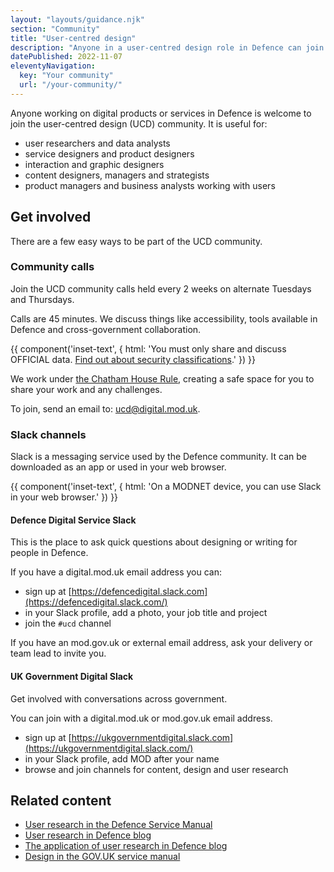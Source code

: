 ```yaml
---
layout: "layouts/guidance.njk"
section: "Community"
title: "User-centred design"
description: "Anyone in a user-centred design role in Defence can join the community. Find out how to get involved."
datePublished: 2022-11-07
eleventyNavigation:
  key: "Your community"
  url: "/your-community/"
---
```


Anyone working on digital products or services in Defence is welcome to join the user-centred design (UCD) community. It is useful for:

- user researchers and data analysts
- service designers and product designers
- interaction and graphic designers
- content designers, managers and strategists
- product managers and business analysts working with users

## Get involved

There are a few easy ways to be part of the UCD community.

### Community calls

Join the UCD community calls held every 2 weeks on alternate Tuesdays and Thursdays.

Calls are 45 minutes. We discuss things like accessibility, tools available in Defence and cross-government collaboration.

{{ component('inset-text', {
  html: 'You must only share and discuss OFFICIAL data. <a href="/security-classifications/">Find out about security classifications</a>.'
}) }}

We work under [the Chatham House Rule](https://www.chathamhouse.org/about-us/chatham-house-rule?gclid=CjwKCAjwkYGVBhArEiwA4sZLuK5u_XCJRH7ClZyiXlhtQLMleAKX6CZ3Ka8cuQ1hr70AfK95tVehOhoCP5wQAvD_BwE), creating a safe space for you to share your work and any challenges.

To join, send an email to: [ucd@digital.mod.uk](mailto:ucd@digital.mod.uk).

### Slack channels

Slack is a messaging service used by the Defence community. It can be downloaded as an app or used in your web browser.

{{ component('inset-text', {
  html: 'On a MODNET device, you can use Slack in your web browser.'
}) }}

#### Defence Digital Service Slack

This is the place to ask quick questions about designing or writing for people in Defence.

If you have a digital.mod.uk email address you can:

- sign up at [https://defencedigital.slack.com](https://defencedigital.slack.com/)
- in your Slack profile, add a photo, your job title and project
- join the <code>#ucd</code> channel

If you have an mod.gov.uk or external email address, ask your delivery or team lead to invite you.

#### UK Government Digital Slack

Get involved with conversations across government. 

You can join with a digital.mod.uk or mod.gov.uk email address.

- sign up at [https://ukgovernmentdigital.slack.com](https://ukgovernmentdigital.slack.com/)
- in your Slack profile, add MOD after your name
- browse and join channels for content, design and user research

## Related content

- [User research in the Defence Service Manual](#0)
- [User research in Defence blog](https://defencedigital.blog.gov.uk/2021/02/22/user-research-in-defence/)
- [The application of user research in Defence blog](https://defencedigital.blog.gov.uk/2021/03/12/the-application-of-user-research-in-defence/)
- [Design in the GOV.UK service manual](https://www.gov.uk/service-manual/design/)
